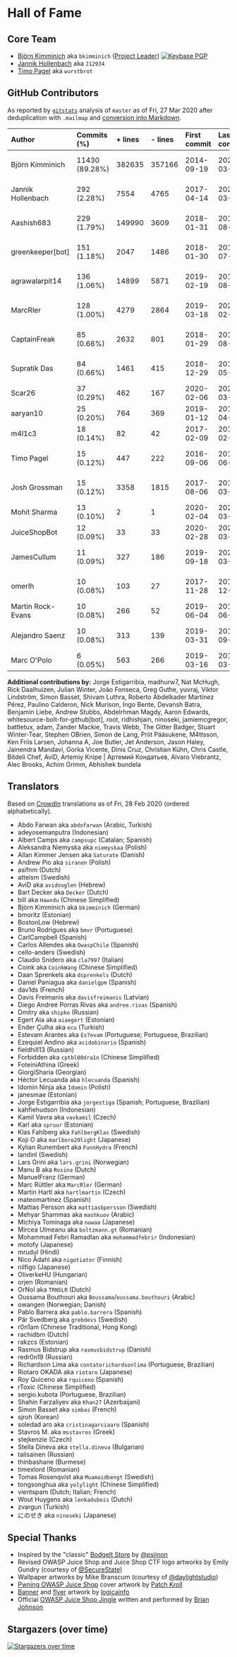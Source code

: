 # Hall of Fame

## Core Team

- [Björn Kimminich](https://github.com/bkimminich) aka `bkimminich`
  ([Project Leader](https://www.owasp.org/index.php/Projects/Project_Leader_Responsibilities))
  [![Keybase PGP](https://img.shields.io/keybase/pgp/bkimminich)](https://keybase.io/bkimminich)
- [Jannik Hollenbach](https://github.com/J12934) aka `J12934`
- [Timo Pagel](https://github.com/wurstbrot) aka `wurstbrot`

## GitHub Contributors

As reported by [`gitstats`](http://gitstats.sourceforge.net/) analysis
of `master` as of Fri, 27 Mar 2020 after deduplication with `.mailmap`
and
[conversion into Markdown](https://jmalarcon.github.io/markdowntables/).

| Author             | Commits (%)    | + lines | - lines | First commit | Last commit | Age                 | Active days | # by commits |
|:-------------------|:---------------|:--------|:--------|:-------------|:------------|:--------------------|:------------|:-------------|
| Björn Kimminich    | 11430 (89.28%) | 382635  | 357166  | 2014-09-19   | 2020-03-27  | 2015 days, 20:17:22 | 1076        | 1            |
| Jannik Hollenbach  | 292 (2.28%)    | 7554    | 4765    | 2017-04-14   | 2020-03-27  | 1078 days, 8:26:25  | 85          | 2            |
| Aashish683         | 229 (1.79%)    | 149990  | 3609    | 2018-01-31   | 2018-08-04  | 184 days, 15:12:04  | 65          | 3            |
| greenkeeper\[bot\] | 151 (1.18%)    | 2047    | 1486    | 2018-01-30   | 2019-07-06  | 521 days, 16:54:22  | 109         | 4            |
| agrawalarpit14     | 136 (1.06%)    | 14899   | 5871    | 2019-02-19   | 2019-08-16  | 178 days, 4:13:54   | 62          | 5            |
| MarcRler           | 128 (1.00%)    | 4279    | 2864    | 2019-03-18   | 2020-02-29  | 348 days, 8:29:08   | 42          | 6            |
| CaptainFreak       | 85 (0.66%)     | 2632    | 801     | 2018-01-29   | 2018-08-09  | 192 days, 11:01:12  | 45          | 7            |
| Supratik Das       | 84 (0.66%)     | 1461    | 415     | 2018-12-29   | 2019-05-06  | 127 days, 13:24:18  | 21          | 8            |
| Scar26             | 37 (0.29%)     | 462     | 167     | 2020-02-06   | 2020-03-25  | 47 days, 19:33:44   | 18          | 9            |
| aaryan10           | 25 (0.20%)     | 764     | 369     | 2019-01-12   | 2019-04-19  | 96 days, 11:34:16   | 12          | 10           |
| m4l1c3             | 18 (0.14%)     | 82      | 42      | 2017-02-09   | 2017-02-13  | 4 days, 19:08:33    | 2           | 11           |
| Timo Pagel         | 15 (0.12%)     | 447     | 222     | 2016-09-06   | 2019-06-29  | 1025 days, 11:26:33 | 9           | 12           |
| Josh Grossman      | 15 (0.12%)     | 3358    | 1815    | 2017-08-06   | 2018-03-18  | 224 days, 8:30:24   | 4           | 13           |
| Mohit Sharma       | 13 (0.10%)     | 2       | 1       | 2020-02-04   | 2020-03-19  | 43 days, 13:31:51   | 13          | 14           |
| JuiceShopBot       | 12 (0.09%)     | 33      | 33      | 2020-02-28   | 2020-03-26  | 27 days, 5:39:56    | 9           | 15           |
| JamesCullum        | 11 (0.09%)     | 327     | 186     | 2019-09-18   | 2020-03-26  | 190 days, 10:32:23  | 6           | 16           |
| omerlh             | 10 (0.08%)     | 103     | 27      | 2017-11-28   | 2018-12-23  | 389 days, 16:27:55  | 6           | 17           |
| Martin Rock-Evans  | 10 (0.08%)     | 266     | 52      | 2019-06-04   | 2019-06-06  | 2 days, 8:23:06     | 3           | 18           |
| Alejandro Saenz    | 10 (0.08%)     | 313     | 139     | 2019-03-31   | 2019-09-22  | 175 days, 7:38:26   | 3           | 19           |
| Marc O'Polo        | 6 (0.05%)      | 563     | 266     | 2019-03-16   | 2019-03-17  | 1 day, 23:36:28     | 2           | 20           |

**Additional contributions by:** Jorge Estigarribia, madhurw7, Nat
McHugh, Rick Daalhuizen, Julian Winter, João Fonseca, Greg Guthe,
yuvraj, Viktor Lindström, Simon Basset, Shivam Luthra, Roberto
Abdelkader Martínez Pérez, Paulino Calderon, Nick Murison, Ingo Bente,
Devansh Batra, Benjamin Liebe, Andrew Stubbs, Abdelrhman Magdy, Aaron
Edwards, whitesource-bolt-for-github\[bot\], root, ridhishjain, ninoseki,
jamiemcgregor, battletux, adam, Zander Mackie, Travis Webb, The Gitter
Badger, Stuart Winter-Tear, Stephen OBrien, Simon de Lang, Priit
Pääsukene, M4ttsson, Ken Friis Larsen, Johanna A, Joe Butler, Jet
Anderson, Jason Haley, Jainendra Mandavi, Gorka Vicente, Dinis Cruz,
Christian Kühn, Chris Castle, Bitdeli Chef, AviD, Artemiy Knipe |
Артемий Кондатьев, Alvaro Viebrantz, Alec Brooks, Achim Grimm, Abhishek
bundela

## Translators

Based on [CrowdIn](https://crowdin.com/project/owasp-juice-shop)
translations as of Fri, 28 Feb 2020 (ordered alphabetically).

- Abdo Farwan aka `abdofarwan` (Arabic, Turkish)
- adeyosemanputra (Indonesian)
- Albert Camps aka `campsupc` (Catalan; Spanish)
- Aleksandra Niemyska aka `niemyskaa` (Polish)
- Allan Kimmer Jensen aka `Saturate` (Danish)
- Andrew Pio aka `siranen` (Polish)
- asifnm (Dutch)
- atteism (Swedish)
- AviD aka `avidouglen` (Hebrew)
- Bart Decker aka `Decker` (Dutch)
- bill aka `Hawxdu` (Chinese Simplified)
- Björn Kimminich aka `bkimminich` (German)
- bmoritz (Estonian)
- BostonLow (Hebrew)
- Bruno Rodrigues aka `bmvr` (Portuguese)
- CarlCampbell (Spanish)
- Carlos Allendes aka `OwaspChile` (Spanish)
- cello-anders (Swedish)
- Claudio Snidero aka `cla7997` (Italian)
- Coink aka `CoinkWang` (Chinese Simplified)
- Daan Sprenkels aka `dsprenkels` (Dutch)
- Daniel Paniagua aka `danielgpm` (Spanish)
- dav1ds (French)
- Davis Freimanis aka `davisfreimanis` (Latvian)
- Diego Andreé Porras Rivas aka `andree.rivas` (Spanish)
- Dmitry aka `shipko` (Russian)
- Egert Aia aka `aiaegert` (Estonian)
- Ender Çulha aka `ecu` (Turkish)
- Estevam Arantes aka `Es7evam` (Portuguese; Portuguese, Brazilian)
- Ezequiel Andino aka `acidobinario` (Spanish)
- fieldhill13 (Russian)
- Forbidden aka `cptbl00dra1n` (Chinese Simplified)
- FoteiniAthina (Greek)
- GiorgiSharia (Georgian)
- Héctor Lecuanda aka `hlecuanda` (Spanish)
- Idomin Ninja aka `Idomin` (Polish)
- janesmae (Estonian)
- Jorge Estigarribia aka `jorgestiga` (Spanish; Portuguese, Brazilian)
- kahfiehudson (Indonesian)
- Kamil Vavra aka `vavkamil` (Czech)
- Karl aka `spruur` (Estonian)
- Klas Fahlberg aka `FahlbergKlas` (Swedish)
- Koji O aka `marlboro20light` (Japanese)
- Kylian Runembert aka `FunnHydra` (French)
- landinl (Swedish)
- Lars Grini aka `lars.grini` (Norwegian)
- Manu B aka `Rosina` (Dutch)
- ManuelFranz (German)
- Marc Rüttler aka `MarcRler` (German)
- Martin Hartl aka `hartlmartin` (Czech)
- mateomartinez (Spanish)
- Mattias Persson aka `mattiasbpersson` (Swedish)
- Mehyar Shammas aka `mashkuov` (Arabic)
- Michiya Tominaga aka `nuwaa` (Japanese)
- Mircea Ulmeanu aka `boltzmann.gt` (Romanian)
- Mohammad Febri Ramadlan aka `mohammadfebrir` (Indonesian)
- motofy (Japanese)
- mrudul (Hindi)
- Nico Ådahl aka `nigotiator` (Finnish)
- nilfigo (Japanese)
- OliverkeHU (Hungarian)
- orjen (Romanian)
- OrNol aka `TRNSLR` (Dutch)
- Oussama Bouthouri aka `Boussama`/`oussama.bouthouri` (Arabic)
- owangen (Norwegian; Danish)
- Pablo Barrera aka `pablo.barrera` (Spanish)
- Pär Svedberg aka `grebdevs` (Swedish)
- r0n1am (Chinese Traditional, Hong Kong)
- rachidbm (Dutch)
- rakzcs (Estonian)
- Rasmus Bidstrup aka `rasmusbidstrup` (Danish)
- redr0n19 (Russian)
- Richardson Lima aka `contatorichardsonlima` (Portuguese, Brazilian)
- Riotaro OKADA aka `riotaro` (Japanese)
- Roy Quiceno aka `rquiceno` (Spanish)
- rToxic (Chinese Simplified)
- sergio.kubota (Portuguese, Brazilian)
- Shahin Farzaliyev aka `Khan27` (Azerbaijani)
- Simon Basset aka `simbas` (French)
- sjroh (Korean)
- soledad aro aka `cristinagarciaaro` (Spanish)
- Stavros M. aka `msstavros` (Greek)
- stejkenzie (Czech)
- Stella Dineva aka `stella.dineva` (Bulgarian)
- talisainen (Russian)
- thinbashane (Burmese)
- timexlord (Romanian)
- Tomas Rosenqvist aka `Muamaidbengt` (Swedish)
- tongsonghua aka `yolylight` (Chinese Simplified)
- vientspam (Dutch; Italian; French)
- Wout Huygens aka `lenkadubois` (Dutch)
- zvargun (Turkish)
- にのせき aka `ninoseki` (Japanese)

## Special Thanks

* Inspired by the "classic"
  [BodgeIt Store](https://github.com/psiinon/bodgeit) by
  [@psiinon](https://github.com/psiinon)
* Revised OWASP Juice Shop and Juice Shop CTF logo artworks by Emily
  Gundry (courtesy of [@SecureState](https://github.com/SecureState))
* Wallpaper artworks by Mike Branscum (courtesy of
  [@daylightstudio](https://github.com/daylightstudio))
* [Pwning OWASP Juice Shop](https://leanpub.com/juice-shop) cover
  artwork by [Patch Kroll](https://99designs.de/profiles/3099878)
* [Banner](https://github.com/OWASP/owasp-swag/tree/master/projects/juice-shop/banners)
  and
  [flyer](https://github.com/OWASP/owasp-swag/tree/master/projects/juice-shop/flyers)
  artwork by [logicainfo](https://99designs.de/profiles/logicainfo)
* Official
  [OWASP Juice Shop Jingle](https://soundcloud.com/braimee/owasp-juice-shop-jingle)
  written and performed by [Brian Johnson](https://github.com/braimee)

## Stargazers (over time)

[![Stargazers over time](https://starchart.cc/bkimminich/juice-shop.svg)](https://starchart.cc/bkimminich/juice-shop)
